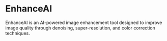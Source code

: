 # EnhanceAI
EnhanceAI is an AI-powered image enhancement tool designed to improve image quality through denoising, super-resolution, and color correction techniques. 
